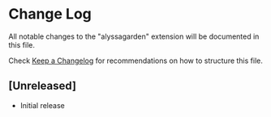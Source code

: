 # Change Log

All notable changes to the "alyssagarden" extension will be documented in this file.

Check [Keep a Changelog](http://keepachangelog.com/) for recommendations on how to structure this file.

## [Unreleased]

- Initial release
